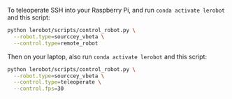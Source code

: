 To teleoperate SSH into your Raspberry Pi, and run `conda activate lerobot` and this script:

```bash
python lerobot/scripts/control_robot.py \
  --robot.type=sourccey_vbeta \
  --control.type=remote_robot
```

Then on your laptop, also run `conda activate lerobot` and this script:

```bash
python lerobot/scripts/control_robot.py \
  --robot.type=sourccey_vbeta \
  --control.type=teleoperate \
  --control.fps=30
```

